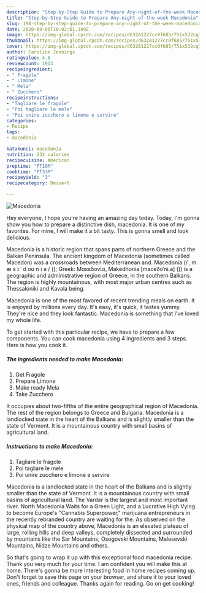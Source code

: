 ```yaml
---
description: "Step-by-Step Guide to Prepare Any-night-of-the-week Macedonia"
title: "Step-by-Step Guide to Prepare Any-night-of-the-week Macedonia"
slug: 198-step-by-step-guide-to-prepare-any-night-of-the-week-macedonia
date: 2020-09-06T10:02:01.109Z
image: https://img-global.cpcdn.com/recipes/d63281227cc0f685/751x532cq70/macedonia-recipe-main-photo.jpg
thumbnail: https://img-global.cpcdn.com/recipes/d63281227cc0f685/751x532cq70/macedonia-recipe-main-photo.jpg
cover: https://img-global.cpcdn.com/recipes/d63281227cc0f685/751x532cq70/macedonia-recipe-main-photo.jpg
author: Caroline Jennings
ratingvalue: 4.6
reviewcount: 1913
recipeingredient:
- " Fragole"
- " Limone"
- " Mela"
- " Zucchero"
recipeinstructions:
- "Tagliare le fragole"
- "Poi tagliare le mele"
- "Poi unire zucchero e limone e servire"
categories:
- Recipe
tags:
- macedonia

katakunci: macedonia 
nutrition: 232 calories
recipecuisine: American
preptime: "PT10M"
cooktime: "PT33M"
recipeyield: "3"
recipecategory: Dessert

---
```



![Macedonia](https://img-global.cpcdn.com/recipes/d63281227cc0f685/751x532cq70/macedonia-recipe-main-photo.jpg)

Hey everyone, I hope you're having an amazing day today. Today, I'm gonna show you how to prepare a distinctive dish, macedonia. It is one of my favorites. For mine, I will make it a bit tasty. This is gonna smell and look delicious.

Macedonia is a historic region that spans parts of northern Greece and the Balkan Peninsula. The ancient kingdom of Macedonia (sometimes called Macedon) was a crossroads between Mediterranean and. Macedonia (/ ˌ m æ s ɪ ˈ d oʊ n i ə / (); Greek: Μακεδονία, Makedhonía [maceðoˈni.a] ()) is a geographic and administrative region of Greece, in the southern Balkans. The region is highly mountainous, with most major urban centres such as Thessaloniki and Kavala being.

Macedonia is one of the most favored of recent trending meals on earth. It is enjoyed by millions every day. It's easy, it's quick, it tastes yummy. They're nice and they look fantastic. Macedonia is something that I've loved my whole life.


To get started with this particular recipe, we have to prepare a few components. You can cook macedonia using 4 ingredients and 3 steps. Here is how you cook it.

<!--inarticleads1-->

##### The ingredients needed to make Macedonia:

1. Get  Fragole
1. Prepare  Limone
1. Make ready  Mela
1. Take  Zucchero


It occupies about two-fifths of the entire geographical region of Macedonia. The rest of the region belongs to Greece and Bulgaria. Macedonia is a landlocked state in the heart of the Balkans and is slightly smaller than the state of Vermont. It is a mountainous country with small basins of agricultural land. 

<!--inarticleads2-->

##### Instructions to make Macedonia:

1. Tagliare le fragole
1. Poi tagliare le mele
1. Poi unire zucchero e limone e servire


Macedonia is a landlocked state in the heart of the Balkans and is slightly smaller than the state of Vermont. It is a mountainous country with small basins of agricultural land. The Vardar is the largest and most important river. North Macedonia Waits for a Green Light, and a Lucrative High Vying to become Europe&#39;s &#34;Cannabis Superpower,&#34; marijuana entrepreneurs in the recently rebranded country are waiting for the. As observed on the physical map of the country above, Macedonia is an elevated plateau of large, rolling hills and deep valleys, completely dissected and surrounded by mountains like the Sar Mountains, Osogovski Mountains, Malesevski Mountains, Nidze Mountains and others. 

So that's going to wrap it up with this exceptional food macedonia recipe. Thank you very much for your time. I am confident you will make this at home. There's gonna be more interesting food in home recipes coming up. Don't forget to save this page on your browser, and share it to your loved ones, friends and colleague. Thanks again for reading. Go on get cooking!
